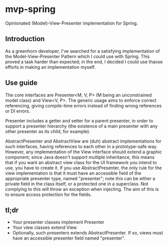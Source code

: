 # mvp-spring
Opinionated (Model)-View-Presenter implementation for Spring.

## Introduction
As a greenhorn developer, I've searched for a satisfying implementation of the Model-View-Presenter Pattern which I could use with Spring. This proved a task harder than expected; in the end, I decided I could use thaose efforts in making an implementation myself.

## Use guide
The core interfaces are Presenter<M, V, P> (M being an unconstrained model class) and View<V, P>. The generic usage aims to enforce correct referencing, giving compile-time errors instead of finding wrong references or DI errors.

Presenter includes a getter and setter for a parent presenter, in order to support a presenter hierarchy (the existence of a main presenter with any other presenter as its child, for example).

AbstractPresenter and AbstractView are (duh) abstract implementations for such interfaces, having references to each other in a prototype-safe way. However, any implementation of the View interface should extend a graphic component; since Java doesn't support multiple inheritance, this means that if you want an abstract view class for the UI framework you intend to use, you have to create it. 
If you use AbstractPresenter, the only rule for the view implementation is that it must have an accessible field of the appropriate presenter type, named "presenter"; note this can be either a private field in the class itself, or a protected one in a superclass. Not complying to this will throw an exception when injecting. The aim of this is to ensure access protection for the fields.

## tl;dr
 - Your presenter classes implement Presenter 
 - Your view classes extend View.
 - Optionally, such presenters extends AbstractPresenter. If so, views must have an accessible presenter field named "presenter".
